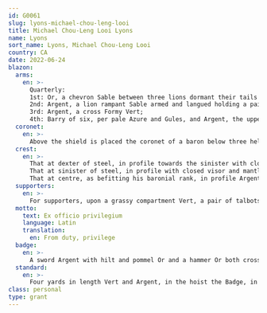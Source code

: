 ```yaml
---
id: G0061
slug: lyons-michael-chou-leng-looi
title: Michael Chou-Leng Looi Lyons
name: Lyons
sort_name: Lyons, Michael Chou-Leng Looi
country: CA
date: 2022-06-24
blazon:
  arms:
    en: >-
      Quarterly:
      1st: Or, a chevron Sable between three lions dormant their tails erect Gules (2,1), the whole within a bordure Argent semy of maple leaves of the Third;
      2nd: Argent, a lion rampant Sable armed and langued holding a pair of scales all of the Same;
      3rd: Argent, a cross Formy Vert;
      4th: Barry of six, per pale Azure and Gules, and Argent, the upper four bars each indented in base of one point, the points in bend, in chief a label of three Or.
  coronet:
    en: >-
      Above the shield is placed the coronet of a baron below three helms.
  crest:
    en: >-
      That at dexter of steel, in profile towards the sinister with closed visor and mantling Azure doubled Argent, bearing for a crest on a wreath of the liveries a demi-rampant Malaysian tiger Proper armed and langued Gules holding a rod of Aesculapius Sable;
      That at sinister of steel, in profile with closed visor and mantling Sable doubled Argent, bearing for a crest on a wreath of the liveries an arm embowed Proper clutching in its hand in fess a hammer Or;
      That at centre, as befitting his baronial rank, in profile Argent with visor bars and gorget Or, its mantling Vert doubled Argent bearing for a crest on a wreath of the liveries a demi-lion rampant Sable holding in pale a sword Argent with hilt and pommel Or.
  supporters:
    en: >-
      For supporters, upon a grassy compartment Vert, a pair of talbots combatant Sable armed and langued of the Same.
  motto:
    text: Ex officio privilegium
    language: Latin
    translation:
      en: From duty, privilege
  badge:
    en: >-
      A sword Argent with hilt and pommel Or and a hammer Or both crossed in saltire and the whole debruised by a lion's face Argent and Sable.
  standard:
    en: >-
      Four yards in length Vert and Argent, in the hoist the Badge, in the fly the three crests separated by two diagonal bands Vert bearing the motto, the whole fringed compony Argent and Vert.
class: personal
type: grant
---
```

